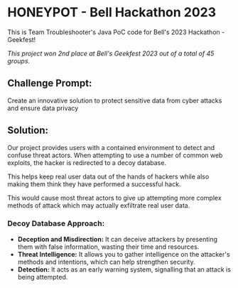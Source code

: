 # HONEYPOT - Bell Hackathon 2023
This is Team Troubleshooter's Java PoC code for Bell's 2023 Hackathon - Geekfest!

*This project won 2nd place at Bell's Geekfest 2023 out of a total of 45 groups.*

## Challenge Prompt:

Create an innovative solution to protect sensitive data from cyber attacks and ensure data privacy

## Solution:
Our project provides users with a contained environment to detect and confuse threat actors. When attempting to use a number of common web exploits, the hacker is redirected to a decoy database. 

This helps keep real user data out of the hands of hackers while also making them think they have performed a successful hack. 

This would cause most threat actors to give up attempting more complex methods of attack which may actually exfiltrate real user data.


### Decoy Database Approach:

   - **Deception and Misdirection:** It can deceive attackers by presenting them with false information, wasting their time and resources.
   - **Threat Intelligence:** It allows you to gather intelligence on the attacker's methods and intentions, which can help strengthen security.
   - **Detection:** It acts as an early warning system, signalling that an attack is being attempted.
